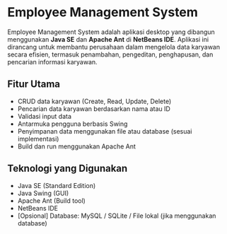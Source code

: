 # Employee Management System

Employee Management System adalah aplikasi desktop yang dibangun menggunakan **Java SE** dan **Apache Ant** di **NetBeans IDE**. Aplikasi ini dirancang untuk membantu perusahaan dalam mengelola data karyawan secara efisien, termasuk penambahan, pengeditan, penghapusan, dan pencarian informasi karyawan.

## Fitur Utama

- CRUD data karyawan (Create, Read, Update, Delete)
- Pencarian data karyawan berdasarkan nama atau ID
- Validasi input data
- Antarmuka pengguna berbasis Swing
- Penyimpanan data menggunakan file atau database (sesuai implementasi)
- Build dan run menggunakan Apache Ant

## Teknologi yang Digunakan

- Java SE (Standard Edition)
- Java Swing (GUI)
- Apache Ant (Build tool)
- NetBeans IDE
- [Opsional] Database: MySQL / SQLite / File lokal (jika menggunakan database)
